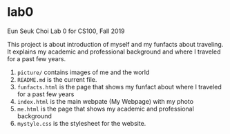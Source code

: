 # lab0
Eun Seuk Choi
Lab 0 for CS100, Fall 2019

This project is about introduction of myself and my funfacts about traveling. It explains my academic and professional background and where I traveled for a past few years. 

1. `picture/` contains images of me and the world
2. `README.md` is the current file.
3. `funfacts.html` is the page that shows my funfact about where I traveled for a past few years
4. `index.html` is the main webpate (My Webpage) with my photo
5. `me.html` is the page that shows my academic and professional background
6. `mystyle.css` is the stylesheet for the website.

